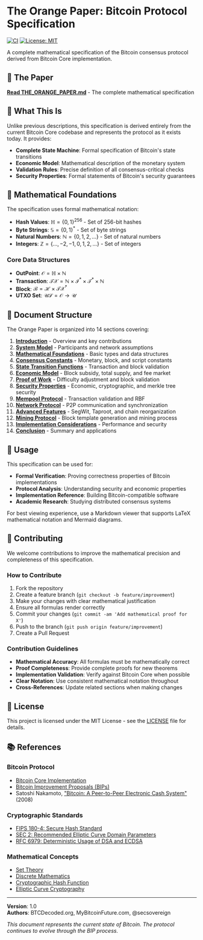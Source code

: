 # The Orange Paper: Bitcoin Protocol Specification

[![CI](https://github.com/MyBitcoinFuture/orange-paper/workflows/CI/badge.svg)](https://github.com/MyBitcoinFuture/orange-paper/actions)
[![License: MIT](https://img.shields.io/badge/License-MIT-yellow.svg)](https://opensource.org/licenses/MIT)

A complete mathematical specification of the Bitcoin consensus protocol derived from Bitcoin Core implementation.

## 📄 The Paper

**[Read THE_ORANGE_PAPER.md](THE_ORANGE_PAPER.md)** - The complete mathematical specification

## 🎯 What This Is

Unlike previous descriptions, this specification is derived entirely from the current Bitcoin Core codebase and represents the protocol as it exists today. It provides:

- **Complete State Machine**: Formal specification of Bitcoin's state transitions
- **Economic Model**: Mathematical description of the monetary system  
- **Validation Rules**: Precise definition of all consensus-critical checks
- **Security Properties**: Formal statements of Bitcoin's security guarantees

## 🧮 Mathematical Foundations

The specification uses formal mathematical notation:

- **Hash Values**: $\mathbb{H} = \{0,1\}^{256}$ - Set of 256-bit hashes
- **Byte Strings**: $\mathbb{S} = \{0,1\}^*$ - Set of byte strings
- **Natural Numbers**: $\mathbb{N} = \{0, 1, 2, \ldots\}$ - Set of natural numbers
- **Integers**: $\mathbb{Z} = \{\ldots, -2, -1, 0, 1, 2, \ldots\}$ - Set of integers

### Core Data Structures
- **OutPoint**: $\mathcal{O} = \mathbb{H} \times \mathbb{N}$
- **Transaction**: $\mathcal{TX} = \mathbb{N} \times \mathcal{I}^* \times \mathcal{T}^* \times \mathbb{N}$
- **Block**: $\mathcal{B} = \mathcal{H} \times \mathcal{TX}^*$
- **UTXO Set**: $\mathcal{US} = \mathcal{O} \rightarrow \mathcal{U}$

## 📖 Document Structure

The Orange Paper is organized into 14 sections covering:

1. **[Introduction](THE_ORANGE_PAPER.md#1-introduction)** - Overview and key contributions
2. **[System Model](THE_ORANGE_PAPER.md#2-system-model)** - Participants and network assumptions
3. **[Mathematical Foundations](THE_ORANGE_PAPER.md#3-mathematical-foundations)** - Basic types and data structures
4. **[Consensus Constants](THE_ORANGE_PAPER.md#4-consensus-constants)** - Monetary, block, and script constants
5. **[State Transition Functions](THE_ORANGE_PAPER.md#5-state-transition-functions)** - Transaction and block validation
6. **[Economic Model](THE_ORANGE_PAPER.md#6-economic-model)** - Block subsidy, total supply, and fee market
7. **[Proof of Work](THE_ORANGE_PAPER.md#7-proof-of-work)** - Difficulty adjustment and block validation
8. **[Security Properties](THE_ORANGE_PAPER.md#8-security-properties)** - Economic, cryptographic, and merkle tree security
9. **[Mempool Protocol](THE_ORANGE_PAPER.md#9-mempool-protocol)** - Transaction validation and RBF
10. **[Network Protocol](THE_ORANGE_PAPER.md#10-network-protocol)** - P2P communication and synchronization
11. **[Advanced Features](THE_ORANGE_PAPER.md#11-advanced-features)** - SegWit, Taproot, and chain reorganization
12. **[Mining Protocol](THE_ORANGE_PAPER.md#12-mining-protocol)** - Block template generation and mining process
13. **[Implementation Considerations](THE_ORANGE_PAPER.md#13-implementation-considerations)** - Performance and security
14. **[Conclusion](THE_ORANGE_PAPER.md#14-conclusion)** - Summary and applications

## 🚀 Usage

This specification can be used for:

- **Formal Verification**: Proving correctness properties of Bitcoin implementations
- **Protocol Analysis**: Understanding security and economic properties
- **Implementation Reference**: Building Bitcoin-compatible software
- **Academic Research**: Studying distributed consensus systems

For best viewing experience, use a Markdown viewer that supports LaTeX mathematical notation and Mermaid diagrams.

## 🤝 Contributing

We welcome contributions to improve the mathematical precision and completeness of this specification.

### How to Contribute
1. Fork the repository
2. Create a feature branch (`git checkout -b feature/improvement`)
3. Make your changes with clear mathematical justification
4. Ensure all formulas render correctly
5. Commit your changes (`git commit -am 'Add mathematical proof for X'`)
6. Push to the branch (`git push origin feature/improvement`)
7. Create a Pull Request

### Contribution Guidelines
- **Mathematical Accuracy**: All formulas must be mathematically correct
- **Proof Completeness**: Provide complete proofs for new theorems
- **Implementation Validation**: Verify against Bitcoin Core when possible
- **Clear Notation**: Use consistent mathematical notation throughout
- **Cross-References**: Update related sections when making changes

## 📄 License

This project is licensed under the MIT License - see the [LICENSE](LICENSE) file for details.

## 📚 References

### Bitcoin Protocol
- [Bitcoin Core Implementation](https://github.com/bitcoin/bitcoin)
- [Bitcoin Improvement Proposals (BIPs)](https://github.com/bitcoin/bips)
- Satoshi Nakamoto, ["Bitcoin: A Peer-to-Peer Electronic Cash System"](https://bitcoin.org/bitcoin.pdf) (2008)

### Cryptographic Standards
- [FIPS 180-4: Secure Hash Standard](https://nvlpubs.nist.gov/nistpubs/FIPS/NIST.FIPS.180-4.pdf)
- [SEC 2: Recommended Elliptic Curve Domain Parameters](https://www.secg.org/sec2-v2.pdf)
- [RFC 6979: Deterministic Usage of DSA and ECDSA](https://tools.ietf.org/html/rfc6979)

### Mathematical Concepts
- [Set Theory](https://en.wikipedia.org/wiki/Set_theory)
- [Discrete Mathematics](https://en.wikipedia.org/wiki/Discrete_mathematics)
- [Cryptographic Hash Function](https://en.wikipedia.org/wiki/Cryptographic_hash_function)
- [Elliptic Curve Cryptography](https://en.wikipedia.org/wiki/Elliptic-curve_cryptography)

---

**Version**: 1.0  
**Authors**: BTCDecoded.org, MyBitcoinFuture.com, @secsovereign

*This document represents the current state of Bitcoin. The protocol continues to evolve through the BIP process.*
